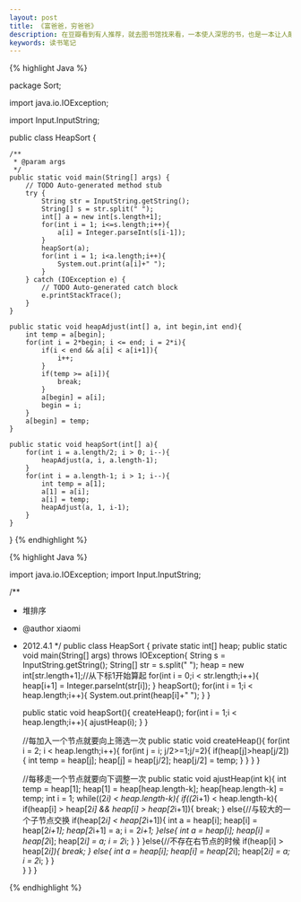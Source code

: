 ```yaml
---
layout: post
title: 《富爸爸，穷爸爸》
description: 在豆瓣看到有人推荐，就去图书馆找来看，一本使人深思的书，也是一本让人颠覆传统的书。初次接触经济学类的书籍，感觉之前二十多年的人生过得有点恍惚，全然不知道应该怎么生活才是有意义的。本书通俗易懂，以第一人称的口吻讲述着一个个的小故事，而每一个小故事都让人有思考的空间，带领读者一步步引人入胜。
keywords: 读书笔记
---
```


{% highlight Java %}

package Sort;

import java.io.IOException;

import Input.InputString;

public class HeapSort {

    /**
     * @param args
     */
    public static void main(String[] args) {
        // TODO Auto-generated method stub
        try {
            String str = InputString.getString();
            String[] s = str.split(" ");
            int[] a = new int[s.length+1];
            for(int i = 1; i<=s.length;i++){
                a[i] = Integer.parseInt(s[i-1]);
            }
            heapSort(a);
            for(int i = 1; i<a.length;i++){
                System.out.print(a[i]+" ");
            }
        } catch (IOException e) {
            // TODO Auto-generated catch block
            e.printStackTrace();
        }
    }

    public static void heapAdjust(int[] a, int begin,int end){
        int temp = a[begin];
        for(int i = 2*begin; i <= end; i = 2*i){
            if(i < end && a[i] < a[i+1]){
                i++;
            }
            if(temp >= a[i]){
                break;
            }
            a[begin] = a[i];
            begin = i;
        }
        a[begin] = temp;
    }

    public static void heapSort(int[] a){
        for(int i = a.length/2; i > 0; i--){
            heapAdjust(a, i, a.length-1);
        }
        for(int i = a.length-1; i > 1; i--){
            int temp = a[1];
            a[1] = a[i];
            a[i] = temp;
            heapAdjust(a, 1, i-1);
        }   
    }
}
{% endhighlight %}

{% highlight Java %}

import java.io.IOException;
import Input.InputString;

/**
 * 堆排序
 * @author xiaomi
 * 2012.4.1
 */
public class HeapSort { 
    private static int[] heap;
    public static void main(String[] args) throws IOException{
        String s = InputString.getString();
        String[] str = s.split(" ");
        heap = new int[str.length+1];//从下标1开始算起
        for(int i = 0;i < str.length;i++){
            heap[i+1] = Integer.parseInt(str[i]);
        }
        heapSort();
        for(int i = 1;i < heap.length;i++){
            System.out.print(heap[i]+" ");
        }
    }

    public static void heapSort(){
        createHeap();
        for(int i = 1;i < heap.length;i++){
            ajustHeap(i);
        }
    }

    //每加入一个节点就要向上筛选一次
    public static void createHeap(){
        for(int i = 2; i < heap.length;i++){
            for(int j = i; j/2>=1;j/=2){
                if(heap[j]>heap[j/2]){
                    int temp = heap[j];
                    heap[j] = heap[j/2];
                    heap[j/2] = temp;
                }
            }
        }
    }

    //每移走一个节点就要向下调整一次
    public static void ajustHeap(int k){
        int temp = heap[1];
        heap[1] = heap[heap.length-k];
        heap[heap.length-k] = temp;
        int i = 1;
        while((2*i) < heap.length-k){
            if((2*i+1) < heap.length-k){
                if(heap[i] > heap[2*i] && heap[i] > heap[2*i+1]){
                    break;
                }
                else{//与较大的一个子节点交换
                    if(heap[2*i] < heap[2*i+1]){
                        int a = heap[i];
                        heap[i] = heap[2*i+1];
                        heap[2*i+1] = a;
                        i = 2*i+1;
                    }else{
                        int a = heap[i];
                        heap[i] = heap[2*i];
                        heap[2*i] = a;
                        i = 2*i;
                    }
                }
            }else{//不存在右节点的时候
                if(heap[i] > heap[2*i]){
                    break;
                }
                else{
                    int a = heap[i];
                    heap[i] = heap[2*i];
                    heap[2*i] = a;
                    i = 2*i;
                }
            }   
        }
    }
}

{% endhighlight %}
   